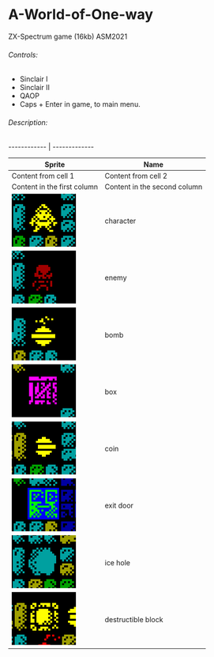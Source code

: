 # A-World-of-One-way
 ZX-Spectrum game (16kb) ASM2021

 ###### Controls:
 * Sinclair I
 * Sinclair II
 * QAOP
 * Caps + Enter in game, to main menu.

 ###### Description:
------------ | -------------


Sprite | Name
------------ | -------------
Content from cell 1 | Content from cell 2
Content in the first column | Content in the second column
![GitHub Logo](/sprites/gif/hero.gif) | character 
![GitHub Logo](/sprites/gif/enemy.gif) | enemy
![GitHub Logo](/sprites/gif/bomb.gif) | bomb
![GitHub Logo](/sprites/gif/box.gif) | box
![GitHub Logo](/sprites/gif/coin.gif) | coin
![GitHub Logo](/sprites/gif/exit.gif) | exit door
![GitHub Logo](/sprites/gif/iceHole.gif) | ice hole
![GitHub Logo](/sprites/gif/destroyableBlock.gif) | destructible block
